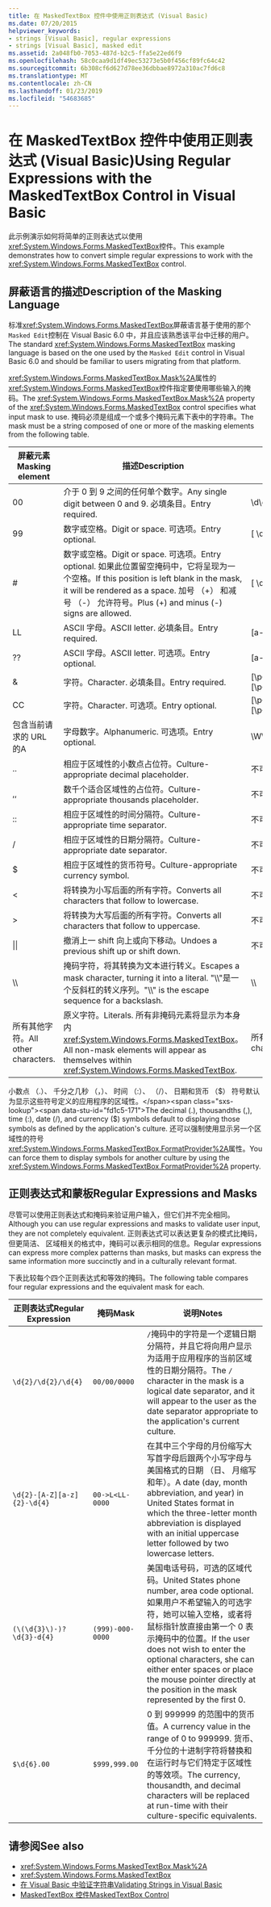 ```yaml
---
title: 在 MaskedTextBox 控件中使用正则表达式 (Visual Basic)
ms.date: 07/20/2015
helpviewer_keywords:
- strings [Visual Basic], regular expressions
- strings [Visual Basic], masked edit
ms.assetid: 2a048fb0-7053-487d-b2c5-ffa5e22ed6f9
ms.openlocfilehash: 58c0caa9d1df49ec53273e5b0f456cf89fc64c42
ms.sourcegitcommit: 6b308cf6d627d78ee36dbbae8972a310ac7fd6c8
ms.translationtype: MT
ms.contentlocale: zh-CN
ms.lasthandoff: 01/23/2019
ms.locfileid: "54683685"
---
```

# <a name="using-regular-expressions-with-the-maskedtextbox-control-in-visual-basic"></a><span data-ttu-id="fd1c5-102">在 MaskedTextBox 控件中使用正则表达式 (Visual Basic)</span><span class="sxs-lookup"><span data-stu-id="fd1c5-102">Using Regular Expressions with the MaskedTextBox Control in Visual Basic</span></span>
<span data-ttu-id="fd1c5-103">此示例演示如何将简单的正则表达式以使用<xref:System.Windows.Forms.MaskedTextBox>控件。</span><span class="sxs-lookup"><span data-stu-id="fd1c5-103">This example demonstrates how to convert simple regular expressions to work with the <xref:System.Windows.Forms.MaskedTextBox> control.</span></span>  
  
## <a name="description-of-the-masking-language"></a><span data-ttu-id="fd1c5-104">屏蔽语言的描述</span><span class="sxs-lookup"><span data-stu-id="fd1c5-104">Description of the Masking Language</span></span>  
 <span data-ttu-id="fd1c5-105">标准<xref:System.Windows.Forms.MaskedTextBox>屏蔽语言基于使用的那个`Masked Edit`控制在 Visual Basic 6.0 中，并且应该熟悉该平台中迁移的用户。</span><span class="sxs-lookup"><span data-stu-id="fd1c5-105">The standard <xref:System.Windows.Forms.MaskedTextBox> masking language is based on the one used by the `Masked Edit` control in Visual Basic 6.0 and should be familiar to users migrating from that platform.</span></span>  
  
 <span data-ttu-id="fd1c5-106"><xref:System.Windows.Forms.MaskedTextBox.Mask%2A>属性的<xref:System.Windows.Forms.MaskedTextBox>控件指定要使用哪些输入的掩码。</span><span class="sxs-lookup"><span data-stu-id="fd1c5-106">The <xref:System.Windows.Forms.MaskedTextBox.Mask%2A> property of the <xref:System.Windows.Forms.MaskedTextBox> control specifies what input mask to use.</span></span> <span data-ttu-id="fd1c5-107">掩码必须是组成一个或多个掩码元素下表中的字符串。</span><span class="sxs-lookup"><span data-stu-id="fd1c5-107">The mask must be a string composed of one or more of the masking elements from the following table.</span></span>  
  
|<span data-ttu-id="fd1c5-108">屏蔽元素</span><span class="sxs-lookup"><span data-stu-id="fd1c5-108">Masking element</span></span>|<span data-ttu-id="fd1c5-109">描述</span><span class="sxs-lookup"><span data-stu-id="fd1c5-109">Description</span></span>|<span data-ttu-id="fd1c5-110">正则表达式元素</span><span class="sxs-lookup"><span data-stu-id="fd1c5-110">Regular expression element</span></span>|  
|---------------------|-----------------|--------------------------------|  
|<span data-ttu-id="fd1c5-111">0</span><span class="sxs-lookup"><span data-stu-id="fd1c5-111">0</span></span>|<span data-ttu-id="fd1c5-112">介于 0 到 9 之间的任何单个数字。</span><span class="sxs-lookup"><span data-stu-id="fd1c5-112">Any single digit between 0 and 9.</span></span> <span data-ttu-id="fd1c5-113">必填条目。</span><span class="sxs-lookup"><span data-stu-id="fd1c5-113">Entry required.</span></span>|<span data-ttu-id="fd1c5-114">\d</span><span class="sxs-lookup"><span data-stu-id="fd1c5-114">\d</span></span>|  
|<span data-ttu-id="fd1c5-115">9</span><span class="sxs-lookup"><span data-stu-id="fd1c5-115">9</span></span>|<span data-ttu-id="fd1c5-116">数字或空格。</span><span class="sxs-lookup"><span data-stu-id="fd1c5-116">Digit or space.</span></span> <span data-ttu-id="fd1c5-117">可选项。</span><span class="sxs-lookup"><span data-stu-id="fd1c5-117">Entry optional.</span></span>|<span data-ttu-id="fd1c5-118">[ \d]?</span><span class="sxs-lookup"><span data-stu-id="fd1c5-118">[ \d]?</span></span>|  
|#|<span data-ttu-id="fd1c5-119">数字或空格。</span><span class="sxs-lookup"><span data-stu-id="fd1c5-119">Digit or space.</span></span> <span data-ttu-id="fd1c5-120">可选项。</span><span class="sxs-lookup"><span data-stu-id="fd1c5-120">Entry optional.</span></span> <span data-ttu-id="fd1c5-121">如果此位置留空掩码中，它将呈现为一个空格。</span><span class="sxs-lookup"><span data-stu-id="fd1c5-121">If this position is left blank in the mask, it will be rendered as a space.</span></span> <span data-ttu-id="fd1c5-122">加号 （+） 和减号 （-） 允许符号。</span><span class="sxs-lookup"><span data-stu-id="fd1c5-122">Plus (+) and minus (-) signs are allowed.</span></span>|<span data-ttu-id="fd1c5-123">[ \d+-]?</span><span class="sxs-lookup"><span data-stu-id="fd1c5-123">[ \d+-]?</span></span>|  
|<span data-ttu-id="fd1c5-124">L</span><span class="sxs-lookup"><span data-stu-id="fd1c5-124">L</span></span>|<span data-ttu-id="fd1c5-125">ASCII 字母。</span><span class="sxs-lookup"><span data-stu-id="fd1c5-125">ASCII letter.</span></span> <span data-ttu-id="fd1c5-126">必填条目。</span><span class="sxs-lookup"><span data-stu-id="fd1c5-126">Entry required.</span></span>|<span data-ttu-id="fd1c5-127">[a-zA-Z]</span><span class="sxs-lookup"><span data-stu-id="fd1c5-127">[a-zA-Z]</span></span>|  
|<span data-ttu-id="fd1c5-128">?</span><span class="sxs-lookup"><span data-stu-id="fd1c5-128">?</span></span>|<span data-ttu-id="fd1c5-129">ASCII 字母。</span><span class="sxs-lookup"><span data-stu-id="fd1c5-129">ASCII letter.</span></span> <span data-ttu-id="fd1c5-130">可选项。</span><span class="sxs-lookup"><span data-stu-id="fd1c5-130">Entry optional.</span></span>|<span data-ttu-id="fd1c5-131">[a-zA-Z]?</span><span class="sxs-lookup"><span data-stu-id="fd1c5-131">[a-zA-Z]?</span></span>|  
|&|<span data-ttu-id="fd1c5-132">字符。</span><span class="sxs-lookup"><span data-stu-id="fd1c5-132">Character.</span></span> <span data-ttu-id="fd1c5-133">必填条目。</span><span class="sxs-lookup"><span data-stu-id="fd1c5-133">Entry required.</span></span>|<span data-ttu-id="fd1c5-134">[\p{Ll}\p{Lu}\p{Lt}\p{Lm}\p{Lo}]</span><span class="sxs-lookup"><span data-stu-id="fd1c5-134">[\p{Ll}\p{Lu}\p{Lt}\p{Lm}\p{Lo}]</span></span>|  
|<span data-ttu-id="fd1c5-135">C</span><span class="sxs-lookup"><span data-stu-id="fd1c5-135">C</span></span>|<span data-ttu-id="fd1c5-136">字符。</span><span class="sxs-lookup"><span data-stu-id="fd1c5-136">Character.</span></span> <span data-ttu-id="fd1c5-137">可选项。</span><span class="sxs-lookup"><span data-stu-id="fd1c5-137">Entry optional.</span></span>|<span data-ttu-id="fd1c5-138">[\p{Ll}\p{Lu}\p{Lt}\p{Lm}\p{Lo}]?</span><span class="sxs-lookup"><span data-stu-id="fd1c5-138">[\p{Ll}\p{Lu}\p{Lt}\p{Lm}\p{Lo}]?</span></span>|  
|<span data-ttu-id="fd1c5-139">包含当前请求的 URL 的</span><span class="sxs-lookup"><span data-stu-id="fd1c5-139">A</span></span>|<span data-ttu-id="fd1c5-140">字母数字。</span><span class="sxs-lookup"><span data-stu-id="fd1c5-140">Alphanumeric.</span></span> <span data-ttu-id="fd1c5-141">可选项。</span><span class="sxs-lookup"><span data-stu-id="fd1c5-141">Entry optional.</span></span>|<span data-ttu-id="fd1c5-142">\W</span><span class="sxs-lookup"><span data-stu-id="fd1c5-142">\W</span></span>|  
|<span data-ttu-id="fd1c5-143">.</span><span class="sxs-lookup"><span data-stu-id="fd1c5-143">.</span></span>|<span data-ttu-id="fd1c5-144">相应于区域性的小数点占位符。</span><span class="sxs-lookup"><span data-stu-id="fd1c5-144">Culture-appropriate decimal placeholder.</span></span>|<span data-ttu-id="fd1c5-145">不可用。</span><span class="sxs-lookup"><span data-stu-id="fd1c5-145">Not available.</span></span>|  
|<span data-ttu-id="fd1c5-146">,</span><span class="sxs-lookup"><span data-stu-id="fd1c5-146">,</span></span>|<span data-ttu-id="fd1c5-147">数千个适合区域性的占位符。</span><span class="sxs-lookup"><span data-stu-id="fd1c5-147">Culture-appropriate thousands placeholder.</span></span>|<span data-ttu-id="fd1c5-148">不可用。</span><span class="sxs-lookup"><span data-stu-id="fd1c5-148">Not available.</span></span>|  
|<span data-ttu-id="fd1c5-149">:</span><span class="sxs-lookup"><span data-stu-id="fd1c5-149">:</span></span>|<span data-ttu-id="fd1c5-150">相应于区域性的时间分隔符。</span><span class="sxs-lookup"><span data-stu-id="fd1c5-150">Culture-appropriate time separator.</span></span>|<span data-ttu-id="fd1c5-151">不可用。</span><span class="sxs-lookup"><span data-stu-id="fd1c5-151">Not available.</span></span>|  
|/|<span data-ttu-id="fd1c5-152">相应于区域性的日期分隔符。</span><span class="sxs-lookup"><span data-stu-id="fd1c5-152">Culture-appropriate date separator.</span></span>|<span data-ttu-id="fd1c5-153">不可用。</span><span class="sxs-lookup"><span data-stu-id="fd1c5-153">Not available.</span></span>|  
|$|<span data-ttu-id="fd1c5-154">相应于区域性的货币符号。</span><span class="sxs-lookup"><span data-stu-id="fd1c5-154">Culture-appropriate currency symbol.</span></span>|<span data-ttu-id="fd1c5-155">不可用。</span><span class="sxs-lookup"><span data-stu-id="fd1c5-155">Not available.</span></span>|  
|\<|<span data-ttu-id="fd1c5-156">将转换为小写后面的所有字符。</span><span class="sxs-lookup"><span data-stu-id="fd1c5-156">Converts all characters that follow to lowercase.</span></span>|<span data-ttu-id="fd1c5-157">不可用。</span><span class="sxs-lookup"><span data-stu-id="fd1c5-157">Not available.</span></span>|  
|>|<span data-ttu-id="fd1c5-158">将转换为大写后面的所有字符。</span><span class="sxs-lookup"><span data-stu-id="fd1c5-158">Converts all characters that follow to uppercase.</span></span>|<span data-ttu-id="fd1c5-159">不可用。</span><span class="sxs-lookup"><span data-stu-id="fd1c5-159">Not available.</span></span>|  
|<span data-ttu-id="fd1c5-160">&#124;</span><span class="sxs-lookup"><span data-stu-id="fd1c5-160">&#124;</span></span>|<span data-ttu-id="fd1c5-161">撤消上一 shift 向上或向下移动。</span><span class="sxs-lookup"><span data-stu-id="fd1c5-161">Undoes a previous shift up or shift down.</span></span>|<span data-ttu-id="fd1c5-162">不可用。</span><span class="sxs-lookup"><span data-stu-id="fd1c5-162">Not available.</span></span>|  
|<span data-ttu-id="fd1c5-163">&#92;</span><span class="sxs-lookup"><span data-stu-id="fd1c5-163">&#92;</span></span>|<span data-ttu-id="fd1c5-164">掩码字符，将其转换为文本进行转义。</span><span class="sxs-lookup"><span data-stu-id="fd1c5-164">Escapes a mask character, turning it into a literal.</span></span> <span data-ttu-id="fd1c5-165">"\\\\"是一个反斜杠的转义序列。</span><span class="sxs-lookup"><span data-stu-id="fd1c5-165">"\\\\" is the escape sequence for a backslash.</span></span>|<span data-ttu-id="fd1c5-166">&#92;</span><span class="sxs-lookup"><span data-stu-id="fd1c5-166">&#92;</span></span>|  
|<span data-ttu-id="fd1c5-167">所有其他字符。</span><span class="sxs-lookup"><span data-stu-id="fd1c5-167">All other characters.</span></span>|<span data-ttu-id="fd1c5-168">原义字符。</span><span class="sxs-lookup"><span data-stu-id="fd1c5-168">Literals.</span></span> <span data-ttu-id="fd1c5-169">所有非掩码元素将显示为本身内<xref:System.Windows.Forms.MaskedTextBox>。</span><span class="sxs-lookup"><span data-stu-id="fd1c5-169">All non-mask elements will appear as themselves within <xref:System.Windows.Forms.MaskedTextBox>.</span></span>|<span data-ttu-id="fd1c5-170">所有其他字符。</span><span class="sxs-lookup"><span data-stu-id="fd1c5-170">All other characters.</span></span>|  
  
 <span data-ttu-id="fd1c5-171">小数点 （.）、 千分之几秒 （，）、 时间 （:）、 （/）、 日期和货币 （$） 符号默认为显示这些符号定义的应用程序的区域性。</span><span class="sxs-lookup"><span data-stu-id="fd1c5-171">The decimal (.), thousandths (,), time (:), date (/), and currency ($) symbols default to displaying those symbols as defined by the application's culture.</span></span> <span data-ttu-id="fd1c5-172">还可以强制使用显示另一个区域性的符号<xref:System.Windows.Forms.MaskedTextBox.FormatProvider%2A>属性。</span><span class="sxs-lookup"><span data-stu-id="fd1c5-172">You can force them to display symbols for another culture by using the <xref:System.Windows.Forms.MaskedTextBox.FormatProvider%2A> property.</span></span>  
  
## <a name="regular-expressions-and-masks"></a><span data-ttu-id="fd1c5-173">正则表达式和蒙板</span><span class="sxs-lookup"><span data-stu-id="fd1c5-173">Regular Expressions and Masks</span></span>  
 <span data-ttu-id="fd1c5-174">尽管可以使用正则表达式和掩码来验证用户输入，但它们并不完全相同。</span><span class="sxs-lookup"><span data-stu-id="fd1c5-174">Although you can use regular expressions and masks to validate user input, they are not completely equivalent.</span></span> <span data-ttu-id="fd1c5-175">正则表达式可以表达更复杂的模式比掩码，但更简洁、 区域相关的格式中，掩码可以表示相同的信息。</span><span class="sxs-lookup"><span data-stu-id="fd1c5-175">Regular expressions can express more complex patterns than masks, but masks can express the same information more succinctly and in a culturally relevant format.</span></span>  
  
 <span data-ttu-id="fd1c5-176">下表比较每个四个正则表达式和等效的掩码。</span><span class="sxs-lookup"><span data-stu-id="fd1c5-176">The following table compares four regular expressions and the equivalent mask for each.</span></span>  
  
|<span data-ttu-id="fd1c5-177">正则表达式</span><span class="sxs-lookup"><span data-stu-id="fd1c5-177">Regular Expression</span></span>|<span data-ttu-id="fd1c5-178">掩码</span><span class="sxs-lookup"><span data-stu-id="fd1c5-178">Mask</span></span>|<span data-ttu-id="fd1c5-179">说明</span><span class="sxs-lookup"><span data-stu-id="fd1c5-179">Notes</span></span>|  
|------------------------|----------|-----------|  
|`\d{2}/\d{2}/\d{4}`|`00/00/0000`|<span data-ttu-id="fd1c5-180">`/`掩码中的字符是一个逻辑日期分隔符，并且它将向用户显示为适用于应用程序的当前区域性的日期分隔符。</span><span class="sxs-lookup"><span data-stu-id="fd1c5-180">The `/` character in the mask is a logical date separator, and it will appear to the user as the date separator appropriate to the application's current culture.</span></span>|  
|`\d{2}-[A-Z][a-z]{2}-\d{4}`|`00->L<LL-0000`|<span data-ttu-id="fd1c5-181">在其中三个字母的月份缩写大写首字母后跟两个小写字母与美国格式的日期 （日、 月缩写和年）。</span><span class="sxs-lookup"><span data-stu-id="fd1c5-181">A date (day, month abbreviation, and year) in United States format in which the three-letter month abbreviation is displayed with an initial uppercase letter followed by two lowercase letters.</span></span>|  
|`(\(\d{3}\)-)?\d{3}-d{4}`|`(999)-000-0000`|<span data-ttu-id="fd1c5-182">美国电话号码，可选的区域代码。</span><span class="sxs-lookup"><span data-stu-id="fd1c5-182">United States phone number, area code optional.</span></span> <span data-ttu-id="fd1c5-183">如果用户不希望输入的可选字符，她可以输入空格，或者将鼠标指针放直接由第一个 0 表示掩码中的位置。</span><span class="sxs-lookup"><span data-stu-id="fd1c5-183">If the user does not wish to enter the optional characters, she can either enter spaces or place the mouse pointer directly at the position in the mask represented by the first 0.</span></span>|  
|`$\d{6}.00`|`$999,999.00`|<span data-ttu-id="fd1c5-184">0 到 999999 的范围中的货币值。</span><span class="sxs-lookup"><span data-stu-id="fd1c5-184">A currency value in the range of 0 to 999999.</span></span> <span data-ttu-id="fd1c5-185">货币、 千分位的十进制字符将替换和在运行时与它们特定于区域性的等效项。</span><span class="sxs-lookup"><span data-stu-id="fd1c5-185">The currency, thousandth, and decimal characters will be replaced at run-time with their culture-specific equivalents.</span></span>|  
  
## <a name="see-also"></a><span data-ttu-id="fd1c5-186">请参阅</span><span class="sxs-lookup"><span data-stu-id="fd1c5-186">See also</span></span>
- <xref:System.Windows.Forms.MaskedTextBox.Mask%2A>
- <xref:System.Windows.Forms.MaskedTextBox>
- [<span data-ttu-id="fd1c5-187">在 Visual Basic 中验证字符串</span><span class="sxs-lookup"><span data-stu-id="fd1c5-187">Validating Strings in Visual Basic</span></span>](../../../../visual-basic/programming-guide/language-features/strings/validating-strings.md)
- [<span data-ttu-id="fd1c5-188">MaskedTextBox 控件</span><span class="sxs-lookup"><span data-stu-id="fd1c5-188">MaskedTextBox Control</span></span>](../../../../framework/winforms/controls/maskedtextbox-control-windows-forms.md)
